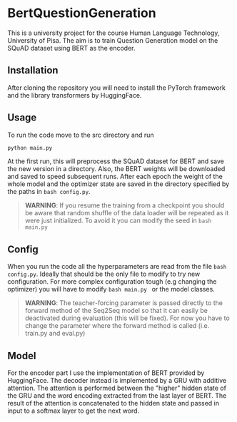 # BertQuestionGeneration
This is a university project for the course Human Language Technology, University of Pisa.
The aim is to train Question Generation model on the SQuAD dataset using BERT as the encoder.

## Installation
After cloning the repository you will need to install the PyTorch framework and the library transformers by HuggingFace.

## Usage
To run the code move to the src directory and run
```bash
python main.py
```
At the first run, this will preprocess the SQuAD dataset for BERT and save the new version in a directory. Also, the BERT weights will be downloaded and saved to speed subsequent runs.
After each epoch the weight of the whole model and the optimizer state are saved in the directory specified by the paths in ```bash config.py```.
> **WARNING**: If you resume the training from a checkpoint you should be aware that random shuffle of the data loader will be repeated as it were just initialized. To avoid it you can modify the seed in ```bash main.py```

## Config
When you run the code all the hyperparameters are read from the file ```bash config.py```. Ideally that should be the only file to modify to try new configuration. For more complex configuration tough (e.g changing the optimizer) you will have to modify ```bash main.py ``` or the model classes.
> **WARNING**: The teacher-forcing parameter is passed directly to the forward method of the Seq2Seq model so that it can easily be deactivated during evaluation (this will be fixed). For now you have to change the parameter where the forward method is called (i.e. train.py and eval.py)

## Model
For the encoder part I use the implementation of BERT provided by HuggingFace.
The decoder instead is implemented by a GRU with additive attention. The attention is performed between the "higher" hidden state of the GRU and the word encoding extracted from the last layer of BERT. The result of the attention is concatenated to the hidden state and passed in input to a softmax layer to get the next word.
